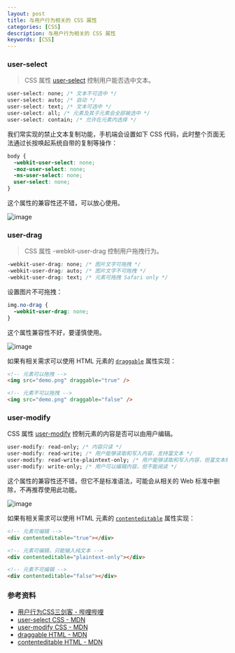 ```yaml
---
layout: post
title: 与用户行为相关的 CSS 属性
categories: [CSS]
description: 与用户行为相关的 CSS 属性
keywords: [CSS]
---
```


### user-select

> CSS 属性 [user-select](https://developer.mozilla.org/zh-CN/docs/Web/CSS/user-select) 控制用户能否选中文本。

```css
user-select: none; /* 文本不可选中 */
user-select: auto; /* 自动 */
user-select: text; /* 文本可选中 */
user-select: all; /* 元素及其子元素会全部被选中 */
user-select: contain; /* 允许在元素内选择 */
```

我们常实现的禁止文本复制功能，手机端会设置如下 CSS 代码，此时整个页面无法通过长按唤起系统自带的复制等操作：

```css
body {
  -webkit-user-select: none;
  -moz-user-select: none;
  -ms-user-select: none;
  user-select: none;
}
```

这个属性的兼容性还不错，可以放心使用。

![image](https://fehub.net/images/posts/user-select-1.png)

### user-drag

> CSS 属性 -webkit-user-drag 控制用户拖拽行为。

```css
-webkit-user-drag: none; /* 图片文字可拖拽 */
-webkit-user-drag: auto; /* 图片文字不可拖拽 */
-webkit-user-drag: text; /* 元素可拖拽 Safari only */
```

设置图片不可拖拽：

```css
img.no-drag {
  -webkit-user-drag: none;
}
```

这个属性兼容性不好，要谨慎使用。

![image](https://fehub.net/images/posts/user-select-2.png)

如果有相关需求可以使用 HTML 元素的 [`draggable`](https://developer.mozilla.org/en-US/docs/Web/HTML/Global_attributes/draggable) 属性实现：

```html
<!-- 元素可以拖拽 -->
<img src="demo.png" draggable="true" />

<!-- 元素不可以拖拽 -->
<img src="demo.png" draggable="false" />
```

### user-modify

CSS 属性 [user-modify](https://developer.mozilla.org/en-US/docs/Web/CSS/user-modify) 控制元素的内容是否可以由用户编辑。

```css
user-modify: read-only; /* 内容只读 */
user-modify: read-write; /* 用户能够读取和写入内容，支持富文本 */
user-modify: read-write-plaintext-only; /* 用户能够读取和写入内容，但富文本格式将丢失 */
user-modify: write-only; /* 用户可以编辑内容，但不能阅读 */
```

这个属性的兼容性还不错，但它不是标准语法，可能会从相关的 Web 标准中删除，不再推荐使用此功能。

![image](https://fehub.net/images/posts/user-select-3.png)

如果有相关需求可以使用 HTML 元素的 [`contenteditable`](https://developer.mozilla.org/en-US/docs/Web/HTML/Global_attributes/contenteditable) 属性实现：

```html
<!-- 元素可编辑 -->
<div contenteditable="true"></div>

<!-- 元素可编辑，只能输入纯文本 -->
<div contenteditable="plaintext-only"></div>

<!-- 元素不可编辑 -->
<div contenteditable="false"></div>
```

### 参考资料

- [用户行为CSS三剑客 - 哔哩哔哩](https://b23.tv/C17dK3j)
- [user-select CSS - MDN](https://developer.mozilla.org/zh-CN/docs/Web/CSS/user-select)
- [user-modify CSS - MDN](https://developer.mozilla.org/en-US/docs/Web/CSS/user-modify)
- [draggable HTML - MDN](https://developer.mozilla.org/en-US/docs/Web/HTML/Global_attributes/draggable)
- [contenteditable HTML - MDN](https://developer.mozilla.org/en-US/docs/Web/HTML/Global_attributes/contenteditable)
